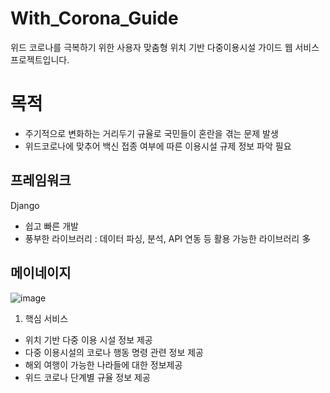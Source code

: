 # With_Corona_Guide

위드 코로나를 극복하기 위한 사용자 맞춤형 위치 기반 다중이용시설 가이드 웹 서비스 프로젝트입니다.

# 목적

- 주기적으로 변화하는 거리두기 규율로 국민들이 혼란을 겪는 문제 발생
- 위드코로나에 맞추어 백신 접종 여부에 따른 이용시설 규제 정보 파악 필요

## 프레임워크

Django
- 쉽고 빠른 개발
- 풍부한 라이브러리 : 데이터 파싱, 분석, API 연동 등 활용 가능한 라이브러리 多

## 메이네이지

![image](https://user-images.githubusercontent.com/92852871/152840409-6e088e5e-3831-4f07-8bed-8630454ee449.png)


1. 핵심 서비스
 - 위치 기반 다중 이용 시설 정보 제공
 - 다중 이용시설의 코로나 행동 명령 관련 정보 제공
 - 해외 여행이 가능한 나라들에 대한 정보제공
 - 위드 코로나 단계별 규율 정보 제공
 
